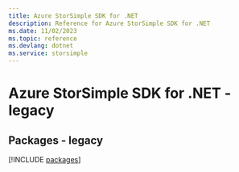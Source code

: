 ```yaml
---
title: Azure StorSimple SDK for .NET
description: Reference for Azure StorSimple SDK for .NET
ms.date: 11/02/2023
ms.topic: reference
ms.devlang: dotnet
ms.service: storsimple
---
```

# Azure StorSimple SDK for .NET - legacy
## Packages - legacy
[!INCLUDE [packages](storsimple-index.md)]